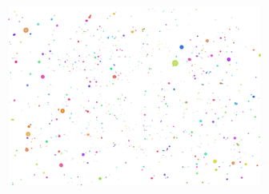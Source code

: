 ![Hover not found! Have a cookie instead... 🍪](https://github.com/Arniox/Arniox/blob/main/hover3.gif)

